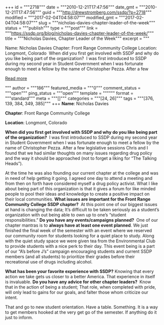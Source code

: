 +++
id = """2718"""
date = """2010-12-21T17:47:56"""
date_gmt = """2010-12-21T17:47:56"""
guid = """http://drewstromberg.com/ssdp/?p=2718"""
modified = """2017-02-04T04:58:07"""
modified_gmt = """2017-02-04T04:58:07"""
slug = """nicholas-davies-chapter-leader-of-the-week"""
status = """publish"""
type = """post"""
link = """https://ssdp.org/blog/nicholas-davies-chapter-leader-of-the-week/"""
title = """Nicholas Davies, Chapter Leader of the Week"""
excerpt = """<p>Name: Nicholas Davies Chapter: Front Range Community College Location: Longmont, Colorado  When did you first get involved with SSDP and why do you like being part of the organization?  I was first introduced to SSDP during my second year in Student Government when I was fortunate enough to meet a fellow by the name of Christopher Pezza. After a few</p>
<div class="h10"></div>
<p><a class="more-link2 flat" href="https://ssdp.org/blog/nicholas-davies-chapter-leader-of-the-week/">Read more</a></p>
"""
author = """186"""
featured_media = """0"""
comment_status = """open"""
ping_status = """open"""
template = """"""
format = """standard"""
meta = """[]"""
categories = """[24, 26]"""
tags = """[376, 139, 384, 349, 385]"""
+++
<strong>Name</strong>: Nicholas Davies

<strong>Chapter</strong>: Front Range Community College

<strong>Location</strong>: Longmont, Colorado <strong></strong>

<strong>When did you first get involved with SSDP and why do you like being part of the organization? </strong>
I was first introduced to SSDP during my second year in Student Government when I was fortunate enough to meet a fellow by the name of Christopher Pezza. After a few legislative sessions Chris and I found that we had similar thoughts on many issues regarding drug policy and the way it should be approached (not to forget a liking for &#8220;The Talking Heads&#8221;).

At the time he was also founding our current chapter at the college and was in need of help getting it going. I agreed one day to attend a meeting and from then on forth have considered myself a drug policy activist. What I like about being part of this organization is that it gives a forum for like minded people to pool their ideas and knowledge to create a positive impact on their local communities.
<strong>What issues are important for the Front Range Community College SSDP chapter? </strong>
At this point one of our biggest issues at hand is changing the data; It&#8217;s difficult to be taken seriously as a student&#8217;s organization with out being able to own up to one&#8217;s &#8220;student responsibilities.&#8221;
<strong>Do you have any events/campaigns planned? </strong>
One of our chapter mantras is to <strong>always have at least one event planned</strong>. We just finished the final week of the semester with an event where we reserved our community room for students looking for a quiet place to study. Along with the quiet study space we were given tea from the Environmental Club to provide students with a nice perk to their day. This event being is a part of our &#8220;A&#8217;s before J&#8217;s&#8221; campaign encouraging students and current SSDP members (and all students) to prioritize their grades before their recreational use of drugs including alcohol.

<strong>What has been your favorite experience with SSDP?</strong>
Knowing that every action we take gets us closer to a better America. That experience in itself is invaluable.
<strong>Do you have any advice for other chapter leaders? </strong>
Know that in the action of being a student; That role, when completed with pride, will only lead to gains for our goals, and falter those whom criticize our intent.

That and go to new student orientation. Have a table. Something. It is a way to get members hooked at the very get go of the semester. If anything do it just to inform.
